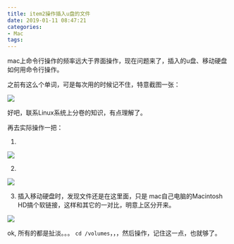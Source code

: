 ```yaml
---
title: item2操作插入u盘的文件
date: 2019-01-11 08:47:21
categories:
- Mac
tags:
---
```


mac上命令行操作的频率远大于界面操作，现在问题来了，插入的u盘、移动硬盘如何用命令行操作。

之前有这么个单词，可是每次用的时候记不住，特意截图一张：

![](https://upload-images.jianshu.io/upload_images/2875232-671827f22644eb24.png?imageMogr2/auto-orient/strip%7CimageView2/2/w/1240)

好吧，联系Linux系统上分卷的知识，有点理解了。

再去实际操作一把：

1. 
![](https://upload-images.jianshu.io/upload_images/2875232-191d26b298238c5d.png?imageMogr2/auto-orient/strip%7CimageView2/2/w/1240)

2. 
![](https://upload-images.jianshu.io/upload_images/2875232-df569d8a4f4b02ce.png?imageMogr2/auto-orient/strip%7CimageView2/2/w/1240)

3. 插入移动硬盘时，发现文件还是在这里面，只是 mac自己电脑的Macintosh HD搞个软链接，这样和其它的一对比，明意上区分开来。

![](https://upload-images.jianshu.io/upload_images/2875232-d6abfcd8664c63f1.png?imageMogr2/auto-orient/strip%7CimageView2/2/w/1240)

ok, 所有的都是扯淡。。。 `cd /volumes`，，，然后操作，记住这一点，也就够了。

